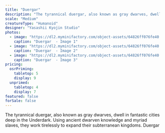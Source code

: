 ```yaml
---
title: "Duergar"
description: "The tyrannical duergar, also known as gray dwarves, dwell in fantastic cities deep in the Underdark. Using ancient dwarven knowledge and myriad slaves, they work tirelessly to expand their subterranean kingdoms. Duergar"
scale: "Medium"
creatureType: "Humanoid"
designer: "Yasashii Kyojin Studio"
photos:
  - image: "https://dl2.myminifactory.com/object-assets/64826ff076fe40.01895477/images/720X720-duergar-01-a.jpg"
    caption: "Duergar  - Image 1"
  - image: "https://dl2.myminifactory.com/object-assets/64826ff076fe40.01895477/images/720X720-duergar-01-scale.jpg"
    caption: "Duergar  - Image 2"
  - image: "https://dl2.myminifactory.com/object-assets/64826ff076fe40.01895477/images/720X720-duergar-01-b.jpg"
    caption: "Duergar  - Image 3"
pricing:
  osrPriming:
    tabletop: 5
    display: 9
  unprimed:
    tabletop: 4
    display: 7
featured: false
forSale: false
---
```


The tyrannical duergar, also known as gray dwarves, dwell in fantastic cities deep in the Underdark. Using ancient dwarven knowledge and myriad slaves, they work tirelessly to expand their subterranean kingdoms. Duergar